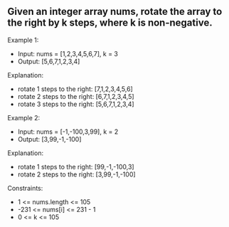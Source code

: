 ## Given an integer array nums, rotate the array to the right by k steps, where k is non-negative.

 

Example 1:

- Input: nums = [1,2,3,4,5,6,7], k = 3
- Output: [5,6,7,1,2,3,4]
  
Explanation:
- rotate 1 steps to the right: [7,1,2,3,4,5,6]
- rotate 2 steps to the right: [6,7,1,2,3,4,5]
- rotate 3 steps to the right: [5,6,7,1,2,3,4]
  
Example 2:

- Input: nums = [-1,-100,3,99], k = 2
- Output: [3,99,-1,-100]
  
Explanation: 
- rotate 1 steps to the right: [99,-1,-100,3]
- rotate 2 steps to the right: [3,99,-1,-100]
 

Constraints:

- 1 <= nums.length <= 105
- -231 <= nums[i] <= 231 - 1
- 0 <= k <= 105
